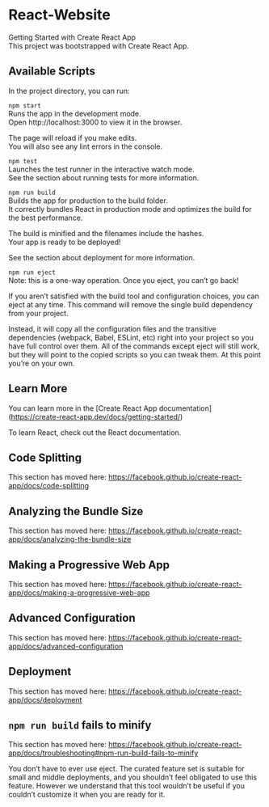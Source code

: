 # React-Website

Getting Started with Create React App  <br/>
This project was bootstrapped with Create React App.<br/>

## Available Scripts <br/>
In the project directory, you can run: <br/>

`npm start` <br/>
Runs the app in the development mode. <br/>
Open http://localhost:3000 to view it in the browser. <br/>

The page will reload if you make edits. <br/>
You will also see any lint errors in the console. <br/>

`npm test` <br/>
Launches the test runner in the interactive watch mode. <br/>
See the section about running tests for more information. <br/>

`npm run build`  <br/>
Builds the app for production to the build folder.  <br/>
It correctly bundles React in production mode and optimizes the build for the best performance.  <br/>

The build is minified and the filenames include the hashes. <br/>
Your app is ready to be deployed! <br/>

See the section about deployment for more information. <br/>

`npm run eject` <br/>
Note: this is a one-way operation. Once you eject, you can’t go back! <br/>

If you aren’t satisfied with the build tool and configuration choices, you can eject at any time. This command will remove the single build dependency from your project. <br/>

Instead, it will copy all the configuration files and the transitive dependencies (webpack, Babel, ESLint, etc) right into your project so you have full control over them. All of the commands except eject will still work, but they will point to the copied scripts so you can tweak them. At this point you’re on your own. <br/>

## Learn More
You can learn more in the [Create React App documentation] (https://create-react-app.dev/docs/getting-started/)

To learn React, check out the React documentation.

## Code Splitting  <br/>
This section has moved here: https://facebook.github.io/create-react-app/docs/code-splitting

## Analyzing the Bundle Size  <br/>
This section has moved here: https://facebook.github.io/create-react-app/docs/analyzing-the-bundle-size

## Making a Progressive Web App  <br/>
This section has moved here: https://facebook.github.io/create-react-app/docs/making-a-progressive-web-app

## Advanced Configuration  <br/>
This section has moved here: https://facebook.github.io/create-react-app/docs/advanced-configuration

## Deployment   <br/>
This section has moved here: https://facebook.github.io/create-react-app/docs/deployment

## `npm run build` fails to minify  <br/>
This section has moved here: https://facebook.github.io/create-react-app/docs/troubleshooting#npm-run-build-fails-to-minify

You don’t have to ever use eject. The curated feature set is suitable for small and middle deployments, and you shouldn’t feel obligated to use this feature. However we understand that this tool wouldn’t be useful if you couldn’t customize it when you are ready for it. 
